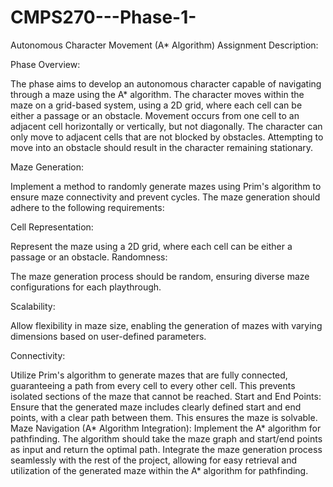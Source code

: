 # CMPS270---Phase-1-
Autonomous Character Movement (A* Algorithm)
Assignment Description: 

Phase Overview:

The phase aims to develop an autonomous character capable of navigating through a maze
using the A* algorithm.
The character moves within the maze on a grid-based system, using a 2D grid, where each
cell can be either a passage or an obstacle. Movement occurs from one cell to an adjacent
cell horizontally or vertically, but not diagonally.
The character can only move to adjacent cells that are not blocked by obstacles. Attempting
to move into an obstacle should result in the character remaining stationary.

Maze Generation:

Implement a method to randomly generate mazes using Prim's algorithm to ensure maze
connectivity and prevent cycles. The maze generation should adhere to the following
requirements:

Cell Representation: 

Represent the maze using a 2D grid, where each cell can be either a
passage or an obstacle.
Randomness: 

The maze generation process should be random, ensuring diverse maze
configurations for each playthrough.

Scalability:

Allow flexibility in maze size, enabling the generation of mazes with varying
dimensions based on user-defined parameters.

Connectivity: 

Utilize Prim's algorithm to generate mazes that are fully connected,
guaranteeing a path from every cell to every other cell. This prevents isolated sections of
the maze that cannot be reached.
Start and End Points: Ensure that the generated maze includes clearly defined start and
end points, with a clear path between them. This ensures the maze is solvable.
Maze Navigation (A* Algorithm Integration):
Implement the A* algorithm for pathfinding. The algorithm should take the maze graph
and start/end points as input and return the optimal path.
Integrate the maze generation process seamlessly with the rest of the project, allowing for
easy retrieval and utilization of the generated maze within the A* algorithm for pathfinding.
